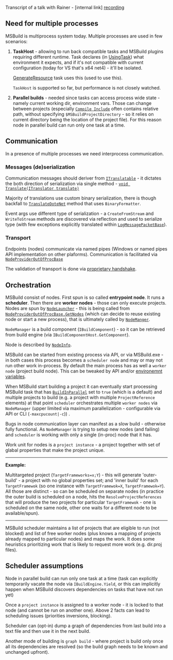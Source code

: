 Transcript of a talk with Rainer - [internal link] [recording](https://msit.microsoftstream.com/video/fde00840-98dc-ba75-0ebd-f1ed9ca0e097)

## Need for multiple processes
MSBuild is multiprocess system today.
Multiple processes are used in few scenarios:

1) **TaskHost** - allowing to run back compatible tasks and MSBuild plugins requiring different runtime.
Task declares (in [UsingTask](https://learn.microsoft.com/en-us/visualstudio/msbuild/usingtask-element-msbuild)) what environment it expects, and if it's not compatible with current configuration (today for VS that's x64 net4) - it'll be isolated.

    [GenerateResource](https://learn.microsoft.com/en-us/visualstudio/msbuild/generateresource-task) task uses this (used to use this).

   `TaskHost` is supported so far, but performance is not closely watched.

2) **Parallel builds** - needed since tasks can access process wide state - namely current working dir, environment vars. Those can change between projects (especially [`Compile Include`](https://learn.microsoft.com/en-us/visualstudio/msbuild/msbuild-items) often contains relative path, without specifying `$MSBuildProjectDirectory` - so it relies on current directory being the location of the project file). For this reason node in parallel build can run only one task at a time.


## Communication
In a presence of multiple processes we need interprocess communication.

### Messages (de)serialization

Communication messages should deriver from [`ITranslatable`](https://github.com/dotnet/msbuild/blob/main/src/Shared/ITranslatable.cs) - it dictates the both direction of serialization via single method - [`void Translate(ITranslator translate)`](https://github.com/dotnet/msbuild/blob/main/src/Shared/ITranslatable.cs#L16)

Majority of translations use custom binary serialization, there is though backfall to [`TranslateDoteNet`](https://github.com/dotnet/msbuild/blob/main/src/Shared/ITranslator.cs#L257) method that uses `BinaryFormatter`.

Event args use different type of serialization - a `CreateFromStream` and `WriteToStream` methods are discovered via reflection and used to serialize type (with few exceptions explicitly translated within [`LogMessagePacketBase`](https://github.com/dotnet/msbuild/blob/main/src/Shared/LogMessagePacketBase.cs)).

### Transport

Endpoints (nodes) communicate via named pipes (Windows or named pipes API implementation on other plaforms). Communication is facilitated via [`NodeProviderOutOfProcBase`](https://github.com/dotnet/msbuild/blob/main/src/Build/BackEnd/Components/Communications/NodeProviderOutOfProcBase.cs)

The validation of transport is done via [proprietary handshake](https://github.com/dotnet/msbuild/blob/main/src/Build/BackEnd/Components/Communications/NodeProviderOutOfProcBase.cs#L501-L508).


## Orchestration

MSBuild consist of nodes. First spun is so called **entrypoint node**. It runs a **scheduler**. Then there are **worker nodes** - those can only execute projects. Nodes are spun by [`NodeLauncher`](https://github.com/dotnet/msbuild/blob/main/src/Build/BackEnd/Components/Communications/NodeLauncher.cs) - this is being called from [`NodeProviderOutOfProcBase.GetNodes`](https://github.com/dotnet/msbuild/blob/main/src/Build/BackEnd/Components/Communications/NodeProviderOutOfProcBase.cs#L186) (which can decide to reuse existing node or start a new process), that is ultimately called by [`NodeManger`](https://github.com/dotnet/msbuild/blob/main/src/Deprecated/Engine/Engine/NodeManager.cs).

`NodeManager` is a build component (`IBuildComponent`) - so it can be retrieved from build engine (via `IBuildComponentHost.GetComponent`).

Node is described by [`NodeInfo`](https://github.com/dotnet/msbuild/blob/main/src/Build/BackEnd/Components/Communications/NodeInfo.cs).

MSBuild can be started from existing process via API, or via MSBuild.exe - in both cases this process becomes a `scheduler node` and may or may not run other work in-process. By default the main process has as well a `worker node` (project build node). This can be tweaked by API and/or [environemnt variables](https://learn.microsoft.com/en-us/dotnet/core/tools/dotnet-environment-variables#configure-msbuild-in-the-net-cli).

When MSBuild start building a project it can eventually start processing MSBuild task that has [`BuildInParallel`](https://learn.microsoft.com/en-us/visualstudio/msbuild/building-multiple-projects-in-parallel-with-msbuild?view=vs-2022) set to `true` (which is a default) and multiple projects to build (e.g. a project with multiple `ProjectReference` elements) at that point `scheduler` orchestrates multiple `worker nodes` via `NodeManager` (upper limited via maximum parallelization - configurable via API or CLI (`-maxcpucount|-c`)) .

Bugs in node communication layer can manifest as a slow build - otherwise fully functional. As `NodeManager` is trying to setup new nodes (and failing) and `scheduler` is working with only a single (in-proc) node that it has.

Work unit for nodes is a `project instance` - a project together with set of glabal properties that make the project unique.

----
**Example:** 

Multitargeted project (`TargetFrameworks=x;Y`) - this will generate 'outer-build' - a project with no global properties set; and 'inner build' for each `TargetFramewok` (so one instance with `TargetFramewok=X`, `TargetFramewok=Y`). All those are distinct - so can be scheduled on separate nodes (in practice the outer build is scheduled on a node, hits the `ResolveProjectReferences` that will produce the two projects for particular `TargetFramewok` - one is scheduled on the same node, other one waits for a different node to be available/spun).

----

MSBuild scheduler maintains a list of projects that are eligible to run (not blocked) and list of free worker nodes (plus knows a mapping of projects already mapped to particular nodes) and maps the work. It does some heuristics prioritizing work that is likely to request more work (e.g. dir.proj files).

## Scheduler assumptions

Node in parallel build can run only one task at a time (task can explicitly temporarily vacate the node via `IBuildEngine.Yield`, or this can implicitly happen when MSBuild discovers dependencies on tasks that have not run yet)

Once a `project instance` is assigned to a worker node - it is locked to that node (and cannot be run on another one). Above 2 facts can lead to scheduling issues (priorities inversions, blocking).

Scheduler can (opt-in) dump a graph of dependencies from last build into a text file and then use it in the next build.

Another mode of building is `graph build` - where project is build only once all its dependencies are resolved (so the build graph needs to be known and unchanged upfront).


